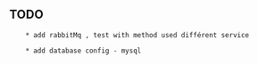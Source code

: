 ## TODO

		* add rabbitMq , test with method used différent service
		
		* add database config - mysql